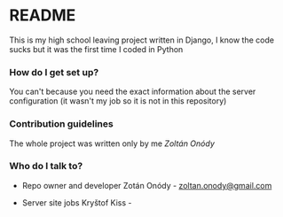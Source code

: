 # README #

This is my high school leaving project written in Django, I know the code sucks but it was the first time I coded in Python

### How do I get set up? ###

You can't because you need the exact information about the server configuration (it wasn't my job so it is not in this repository)


### Contribution guidelines ###

The whole project was written only by me *Zoltán Onódy*

### Who do I talk to? ###

* Repo owner and developer
Zotán Onódy - zoltan.onody@gmail.com

* Server site jobs
Kryštof Kiss - 